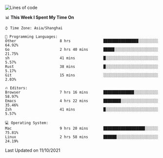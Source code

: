 <!--START_SECTION:waka-->
![Lines of code](https://img.shields.io/badge/From%20Hello%20World%20I%27ve%20Written-34390%20lines%20of%20code-blue)

📊 **This Week I Spent My Time On** 

```text
⌚︎ Time Zone: Asia/Shanghai

💬 Programming Languages: 
Other                    8 hrs               ████████████████░░░░░░░░░   64.92% 
Go                       2 hrs 40 mins       █████░░░░░░░░░░░░░░░░░░░░   21.75% 
sh                       41 mins             █░░░░░░░░░░░░░░░░░░░░░░░░   5.57% 
Rust                     38 mins             █░░░░░░░░░░░░░░░░░░░░░░░░   5.17% 
Git                      15 mins             ░░░░░░░░░░░░░░░░░░░░░░░░░   2.03%

🔥 Editors: 
Browser                  7 hrs 16 mins       ██████████████░░░░░░░░░░░   58.97% 
Emacs                    4 hrs 22 mins       ████████░░░░░░░░░░░░░░░░░   35.46% 
Zsh                      41 mins             █░░░░░░░░░░░░░░░░░░░░░░░░   5.57%

💻 Operating System: 
Mac                      9 hrs 20 mins       ███████████████████░░░░░░   75.81% 
Linux                    2 hrs 58 mins       ██████░░░░░░░░░░░░░░░░░░░   24.19%

```


 Last Updated on 11/10/2021
<!--END_SECTION:waka-->
